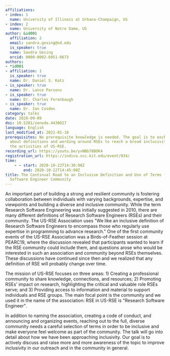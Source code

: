 ```yaml
---
affiliations:
- index: 1
  name: University of Illinois at Urbana-Champaign, US
- index: 2
  name: University of Notre Dame, US
author: &id001
  affiliation: 2
  email: sandra.gesing@nd.edu
  is_speaker: true
  name: Sandra Gesing
  orcid: 0000-0002-6051-0673
authors:
- *id001
- affiliation: 1
  is_speaker: true
  name: Dr. Daniel S. Katz
- is_speaker: true
  name: Dr. Lance Parsons
- is_speaker: true
  name: Dr. Charles Ferenbaugh
- is_speaker: true
  name: Dr. Ian Cosden
category: talks
date: 2020-09-09
doi: 10.5281/zenodo.4430827
language: English
last_modified_at: 2021-01-10
prerequisites: No prerequisite knowledge is needed. The goal is to exchange ideas
  about definitions and wording around RSEs to reach a broad inclusivity and to present
  the activities of US-RSE.
recording_url: https://youtu.be/yvNBb78BOK4
registration_url: https://indico.scc.kit.edu/event/934/
time:
    - - start: 2020-10-22T14:30:00Z
        end: 2020-10-22T14:45:00Z
title: The Continual Road to an Inclusive Definition and Use of Terms for the US Research
  Software Engineer Community
---
```


An important part of building a strong and resilient community is fostering collaboration between individuals with varying backgrounds, expertise, and viewpoints and building a diverse and inclusive community. While the term Research Software Engineering was initially suggested in 2010, there are many different definitions of Research Software Engineers (RSEs) and their community. The US-RSE Association uses "We like an inclusive definition of Research Software Engineers to encompass those who regularly use expertise in programming to advance research." One of the first community events of the US-RSE Association was a Birds-of-Feather session at PEARC19, where the discussion revealed that participants wanted to learn if the RSE community could include them, and questions arose who would be interested in such an association and community beyond RSEs themselves. These discussions have continued since then and we realized that any definition of RSE will probably change over time.

The mission of US-RSE focuses on three areas: 1) Creating a professional community to share knowledge, connections, and resources; 2) Promoting RSEs' impact on research, highlighting the critical and valuable role RSEs serve; and 3) Providing access to information and material to support individuals and RSE groups. The main focal point is the community and we used it in the name of the association: RSE in US-RSE is "Research Software Engineer".

In addition to naming the association, creating a code of conduct, and announcing and organizing events, reaching out to the full, diverse community needs a careful selection of terms in order to be inclusive and make everyone feel welcome as part of the community. The talk will go into detail about how we have been approaching inclusivity. Our goal is to actively discuss and raise more and more awareness of the topic to improve inclusivity in our outreach and in the community in general.